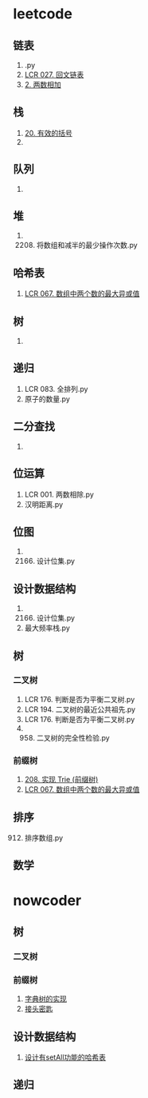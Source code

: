 # leetcode

## 链表
1. .py
1. [LCR 027. 回文链表](./LCR%20027.%20回文链表.py)
2. [2. 两数相加](./2.%20两数相加.py)

## 栈
1. [20. 有效的括号](./20.%20有效的括号.py)
2. 
## 队列
1. 
## 堆
1. 2208. 将数组和减半的最少操作次数.py


## 哈希表

1. [LCR 067. 数组中两个数的最大异或值](./LCR%20067.%20数组中两个数的最大异或值.py)


## 树
1. 
## 递归
1. LCR 083. 全排列.py
726. 原子的数量.py



## 二分查找
1. 
## 位运算
1. LCR 001. 两数相除.py
461. 汉明距离.py
## 位图
1. 2166. 设计位集.py

## 设计数据结构
1. 2166. 设计位集.py
895. 最大频率栈.py

## 树

### 二叉树
1. LCR 176. 判断是否为平衡二叉树.py
2. LCR 194. 二叉树的最近公共祖先.py
3. LCR 176. 判断是否为平衡二叉树.py
4. 958. 二叉树的完全性检验.py

### 前缀树
1. [208. 实现 Trie (前缀树)](./208.%20实现%20Trie%20(前缀树).py)
2. [LCR 067. 数组中两个数的最大异或值](./LCR%20067.%20数组中两个数的最大异或值.py)

## 排序
912. 排序数组.py


## 数学


















# nowcoder

## 树

### 二叉树

### 前缀树

1. [字典树的实现](./字典树的实现.py)
2. [接头密匙](./接头密匙.py)

## 设计数据结构

1. [设计有setAll功能的哈希表](./设计有setAll功能的哈希表.py)

## 递归